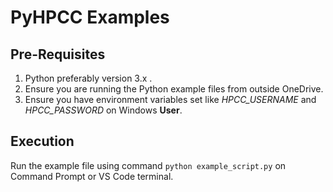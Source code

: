 # PyHPCC Examples

## Pre-Requisites
1. Python preferably version 3.x . 
2. Ensure you are running the Python example files from outside OneDrive.
3. Ensure you have environment variables set like <em>HPCC_USERNAME</em> and <em>HPCC_PASSWORD</em> on Windows **User**.

## Execution
Run the example file using command `python example_script.py` on Command Prompt or VS Code terminal.
